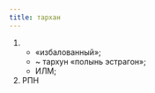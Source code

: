 ```yaml
---
title: тархан
---
```


1. 
    * «избалованный»;
    * ~ тархун «полынь эстрагон»;
    * ИЛМ;
2. РПН
